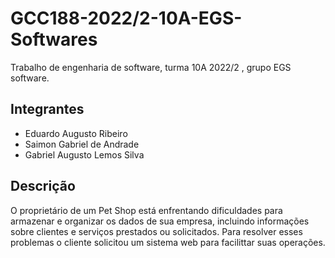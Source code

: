 # GCC188-2022/2-10A-EGS-Softwares
Trabalho de engenharia de software, turma 10A 2022/2 , grupo EGS software.

## Integrantes

- Eduardo Augusto Ribeiro
- Saimon Gabriel de Andrade
- Gabriel Augusto Lemos Silva

## Descrição
O proprietário de um Pet Shop está enfrentando dificuldades para armazenar e organizar os dados de sua empresa, incluindo informações sobre clientes e serviços prestados ou solicitados. Para resolver esses problemas o cliente solicitou um sistema web para facilittar suas operações.
